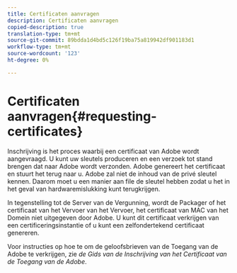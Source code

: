 ```yaml
---
title: Certificaten aanvragen
description: Certificaten aanvragen
copied-description: true
translation-type: tm+mt
source-git-commit: 89bdda1d4bd5c126f19ba75a819942df901183d1
workflow-type: tm+mt
source-wordcount: '123'
ht-degree: 0%

---
```



# Certificaten aanvragen{#requesting-certificates}

Inschrijving is het proces waarbij een certificaat van Adobe wordt aangevraagd. U kunt uw sleutels produceren en een verzoek tot stand brengen dat naar Adobe wordt verzonden. Adobe genereert het certificaat en stuurt het terug naar u. Adobe zal niet de inhoud van de privé sleutel kennen. Daarom moet u een manier aan file de sleutel hebben zodat u het in het geval van hardwaremislukking kunt terugkrijgen.

In tegenstelling tot de Server van de Vergunning, wordt de Packager of het certificaat van het Vervoer van het Vervoer, het certificaat van MAC van het Domein niet uitgegeven door Adobe. U kunt dit certificaat verkrijgen van een certificeringsinstantie of u kunt een zelfondertekend certificaat genereren.

Voor instructies op hoe te om de geloofsbrieven van de Toegang van de Adobe te verkrijgen, zie *de Gids van de Inschrijving van het Certificaat van de Toegang van de Adobe*.
